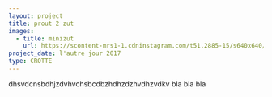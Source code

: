 ```yaml
---
layout: project
title: prout 2 zut
images:
  - title: minizut
    url: https://scontent-mrs1-1.cdninstagram.com/t51.2885-15/s640x640/sh0.08/e35/16464629_421006934906001_6318034713621561344_n.jpg
project_date: l'autre jour 2017
type: CROTTE
---
```

dhsvdcnsbdhjzdvhvchsbcdbzhdhzdzhvdhzvdkv bla bla bla
